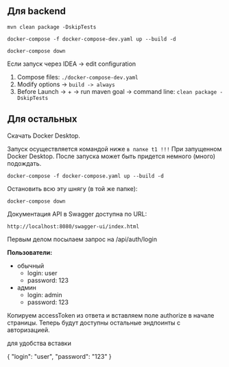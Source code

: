 ## Для backend
```
mvn clean package -DskipTests
```
```
docker-compose -f docker-compose-dev.yaml up --build -d
```
```
docker-compose down
```
Если запуск через IDEA -> edit configuration 
1. Compose files: `./docker-compose-dev.yaml`
2. Modify options -> `build -> always`
3. Before Launch -> + -> run maven goal -> command line: `clean package -DskipTests`

## Для остальных
Скачать Docker Desktop.

Запуск осуществляется командой ниже `в папке t1 !!!` При запущенном Docker Desktop. После запуска может быть придется немного (много) подождать.
```
docker-compose -f docker-compose.yaml up --build -d
```

Остановить всю эту шнягу (в той же папке):
```
docker-compose down
```

Документация API в Swagger доступна по URL:

```
http://localhost:8080/swagger-ui/index.html
```
Первым делом посылаем запрос на /api/auth/login

**Пользователи:**
* обычный 
  * login: user
  * password: 123
* админ
  * login: admin
  * password: 123

Копируем accessToken из ответа и вставляем поле authorize в начале страницы.
Теперь будут доступны остальные эндпоинты с авторизацией.


для удобства вставки

{
"login": "user",
"password": "123"
}